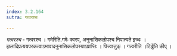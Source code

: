 ```yaml
---
index: 3.2.164
sutra: गत्वरश्च

---
```

_गत्वरश्च_ - गत्वरश्च । गमेरिति.गमेः क्वरप्, अनुनासिकलोपश्च निपात्यते इत्र्थः । झलादिप्रत्ययपरकत्वाऽभावादनुनासिकलोपस्याऽप्राप्तिः । पित्त्वात्तुक् । गत्वरीति ।टिड्ढे॑ति ङीप् । 